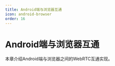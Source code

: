 ```yaml
---
title: Android端与浏览器互通
icon: android-browser
order: 16
---
```


# Android端与浏览器互通

本章介绍Android端与浏览器之间的WebRTC互通实现。
